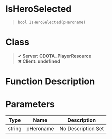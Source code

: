 # IsHeroSelected
> `bool IsHeroSelected(pHeroname)`
# Class
> __✔ Server: CDOTA_PlayerResource__  
> __✖ Client: undefined__  
# Function Description

# Parameters
Type|Name|Description
--|--|--
string|pHeroname|No Description Set
